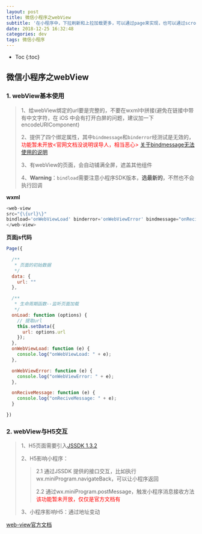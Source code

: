 ```yaml
---
layout: post
title: 微信小程序之webView
subtitle: '在小程序中，下拉刷新和上拉加载更多，可以通过page来实现，也可以通过scroll-view实现'
date: 2018-12-25 16:32:48
categories: dev
tags: 微信小程序
---
```


* Toc
{:toc}

## 微信小程序之webView
### 1. webView基本使用

> 1、给webView绑定的url要是完整的，不要在wxml中拼接(避免在链接中带有中文字符，在 iOS 中会有打开白屏的问题，建议加一下 encodeURIComponent)
>
> 2、提供了四个绑定属性，其中`bindmessage`和`binderror`经测试是无效的，<span style="color:red;">功能暂未开放<官网文档没说明误导人，相当恶心></span>	[关于bindmessage无法使用的说明](https://developers.weixin.qq.com/community/develop/doc/000664db58c990de8796936ae5c000)
>
> 3、有webView的页面，会自动铺满全屏，遮盖其他组件
>
> 4、**Warning**：`bindload`需要注意小程序SDK版本，**选最新的**，不然也不会执行回调

**wxml**

```js
<web-view 
src="{\{url}\}" 
bindload='onWebViewLoad' binderror='onWebViewError' bindmessage="onReciveMessage">
</web-view>
```



**页面js代码**

```js
Page({

  /**
   * 页面的初始数据
   */
  data: {
    url: ""
  },

  /**
   * 生命周期函数--监听页面加载
   */
  onLoad: function (options) {
    // 提取url
    this.setData({
      url: options.url
    });
  },
  onWebViewLoad: function (e) {
    console.log("onWebViewLoad: " + e);
  },

  onWebViewError: function (e) {
    console.log("onWebViewError: " + e);
  },

  onReciveMessage: function (e) {
    console.log("onReciveMessage: " + e);
  }

})
```

### 2. webView与H5交互

> 1、H5页面需要引入[JSSDK 1.3.2](https://res.wx.qq.com/open/js/jweixin-1.3.2.js)
>
> 2、H5影响小程序：
>
> > 2.1 通过JSSDK 提供的接口交互，比如执行wx.miniProgram.navigateBack，可以让小程序返回
> >
> > 2.2 通过wx.miniProgram.postMessage，触发小程序消息接收方法<span style="color:red;">该功能暂未开放，仅仅是官方文档有</span>
>
> 3、小程序影响H5：通过地址变动



[web-view官方文档](https://developers.weixin.qq.com/miniprogram/dev/component/web-view.html)